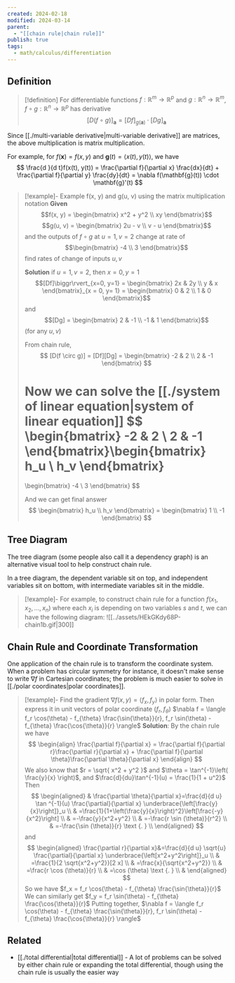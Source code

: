 ```yaml
---
created: 2024-02-18
modified: 2024-03-14
parent:
  - "[[chain rule|chain rule]]"
publish: true
tags:
  - math/calculus/differentiation
---
```

## Definition
> [!definition]
>  For differentiable functions $f : \mathbb{R}^m \rightarrow \mathbb{R}^p$ and $g : \mathbb{R}^n \rightarrow \mathbb{R}^m$, $f \circ g:  \mathbb{R}^n \rightarrow \mathbb{R}^p$ has derivative
>$$
\left[ D(f \circ g) \right]_{\mathbf{a}} = [Df]_{g(\mathbf{a})} \cdot [Dg]_{\mathbf{a}}
>$$

Since [[./multi-variable derivative|multi-variable derivative]] are matrices, the above multiplication is matrix multiplication.

For example, for $f(\mathbf{x}) = f(x, y)$ and $\mathbf{g}(t) = \langle x(t), y(t)\rangle$, we have
$$
\frac{d }{d t}f(x(t), y(t)) = \frac{\partial f}{\partial x} \frac{dx}{dt} + \frac{\partial f}{\partial y} \frac{dy}{dt} = \nabla f(\mathbf{g}(t)) \cdot \mathbf{g}'(t)
$$
> [!example]- Example f(x, y) and g(u, v) using the matrix multiplication notation
> **Given** $$f(x, y) = \begin{bmatrix}
> x^2 + y^2 \\
> xy
> \end{bmatrix}$$ 
> $$g(u, v) = \begin{bmatrix}
> 2u - v \\
> v - u
> \end{bmatrix}$$
> and the outputs of $f \circ g$ at $u = 1, v = 2$ change at rate of $$\begin{bmatrix}
> -4 \\
> 3
> \end{bmatrix}$$
> find rates of change of inputs $u, v$
> 
> **Solution**
> if $u = 1, v = 2$, then $x = 0, y = 1$
> $$[Df]\biggr\rvert_{x=0, y=1} = \begin{bmatrix}
> 2x & 2y \\
> y & x
> \end{bmatrix}_{x = 0, y= 1}
> = \begin{bmatrix}
> 0 & 2 \\
> 1 & 0
> \end{bmatrix}$$
>  and
> $$[Dg] = \begin{bmatrix}
 2 & -1 \\
 -1 & 1
> \end{bmatrix}$$ 
> (for any $u, v$)
> 
> From chain rule,
> $$
> [D(f \circ g)] = [Df][Dg] = \begin{bmatrix}
> -2 & 2 \\
> 2 & -1
> \end{bmatrix}
> $$
> 
> Now we can solve the [[./system of linear equation|system of linear equation]]
> $$
> \begin{bmatrix}
> -2 & 2 \\
> 2 & -1
> \end{bmatrix}\begin{bmatrix}
> h_u \\
> h_v
> \end{bmatrix}
> =
> \begin{bmatrix}
> -4 \\
> 3
> \end{bmatrix}
> $$
> 
> And we can get final answer
> $$
> \begin{bmatrix}
> h_u \\
> h_v
> \end{bmatrix} =
> \begin{bmatrix}
> 1 \\
> -1
> \end{bmatrix}
> $$

## Tree Diagram

The tree diagram (some people also call it a dependency graph) is an alternative visual tool to help construct chain rule.

In a tree diagram, the dependent variable sit on top, and independent variables sit on bottom, with intermediate variables sit in the middle. 

> [!example]-
For example, to construct chain rule for a function $f(x_1, x_2, \dots, x_n)$ where each $x_i$ is depending on two variables $s$ and $t$, we can have the following diagram:
>![[../assets/HEkGKdy68P-chain1b.gif|300]]

## Chain Rule and Coordinate Transformation

One application of the chain rule is to transform the coordinate system. When a problem has circular symmetry for instance, it doesn't make sense to write $\nabla f$ in Cartesian coordinates; the problem is much easier to solve in [[./polar coordinates|polar coordinates]].

> [!example]- Find the gradient $\nabla f(x, y) = \langle f_x, f_y \rangle$ in polar form. Then express it in unit vectors of polar coordinate ($f_r, f_\theta$)
> $\nabla f = \langle f_r \cos(\theta) - f_{\theta} \frac{\sin{\theta}}{r}, f_r \sin(\theta) - f_{\theta} \frac{\cos{\theta}}{r} \rangle$
> **Solution**: By the chain rule we have
>$$
\begin{align}
\frac{\partial f}{\partial x} = \frac{\partial f}{\partial r}\frac{\partial r}{\partial x} + \frac{\partial f}{\partial \theta}\frac{\partial \theta}{\partial x}
\end{align}
>$$
> We also know that $r = \sqrt{ x^2 + y^2 }$ and $\theta = \tan^{-1}\left( \frac{y}{x} \right)$, and $\frac{d}{du}\tan^{-1}(u) = \frac{1}{1 + u^2}$
> Then
> $$
\begin{aligned}
& \frac{\partial \theta}{\partial x}=\frac{d}{d u} \tan ^{-1}(u) \frac{\partial}{\partial x} \underbrace{\left[\frac{y}{x}\right]}_u \\
& =\frac{1}{1+\left(\frac{y}{x}\right)^2}\left[\frac{-y}{x^2}\right] \\
& =-\frac{y}{x^2+y^2} \\
& =-\frac{r \sin (\theta)}{r^2} \\
& =-\frac{\sin (\theta)}{r} \text {. } \\
\end{aligned}
> $$
> and
> $$
 \begin{aligned}
 \frac{\partial r}{\partial x}&=\frac{d}{d u} \sqrt{u} \frac{\partial}{\partial x} \underbrace{\left[x^2+y^2\right]}_u \\
& =\frac{1}{2 \sqrt{x^2+y^2}}[2 x] \\
& =\frac{x}{\sqrt{x^2+y^2}} \\
& =\frac{r \cos (\theta)}{r} \\
& =\cos (\theta) \text {. } \\
&
\end{aligned}
>$$
>So we have $f_x = f_r \cos(\theta) - f_{\theta} \frac{\sin{\theta}}{r}$
>We can similarly get $f_y = f_r \sin(\theta) - f_{\theta} \frac{\cos{\theta}}{r}$
>Putting together, $\nabla f = \langle f_r \cos(\theta) - f_{\theta} \frac{\sin{\theta}}{r}, f_r \sin(\theta) - f_{\theta} \frac{\cos{\theta}}{r} \rangle$

## Related
- [[./total differential|total differential]] - A lot of problems can be solved by either chain rule or expanding the total differential, though using the chain rule is usually the easier way